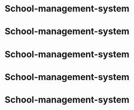 # School-management-system
# School-management-system
# School-management-system
# School-management-system
# School-management-system
